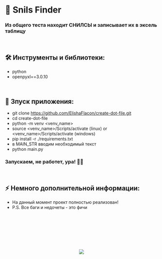 <h1> 
     🔎 Snils Finder
</h1>

<h3>
Из общего теста находит СНИЛСЫ и записывает их в эксель таблицу
</h3>



</br>



<h2>
  🛠️ Инструменты и библиотеки:
</h2>

- python
- openpyxl==3.0.10



</br>



<h2>
  🚀 Зпуск приложения:
</h2>

- git clone https://github.com/ElishaFlacon/create-dot-file.git
- cd create-dot-file
- python -m venv <venv_name>
- source <venv_name>/Scripts/activate (linux) or <venv_name>/Scripts/activate (windows)
- pip install -r ./requirements.txt
- в MAIN_STR вводим необходимый текст
- python main.py
<h3>
    Запускаем, не работет, ура! 🗿🚬
</h3>



</br>



<h2>
⚡ Немного дополнительной информации:
</h2>

- На данный момент проект полностью реализован!
- P.S. Все баги и недочеты - это фичи




<br/>
<br/>
<br/>
<br/>
<br/>
<br/>



<p align="center">
  <img src="https://capsule-render.vercel.app/api?type=waving&color=d179b8&height=64&section=footer"/>
</p>
